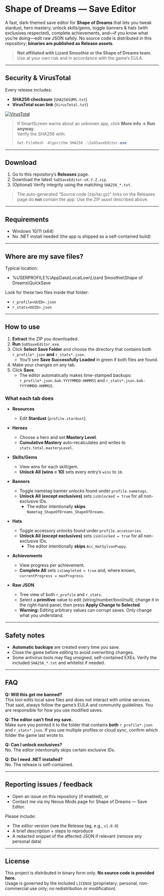 # Shape of Dreams — Save Editor

A fast, dark-themed save editor for **Shape of Dreams** that lets you tweak stardust, hero mastery, unlock skills/gems, toggle banners & hats (with exclusives respected), complete achievements, and—if you know what you’re doing—edit raw JSON safely. No source code is distributed in this repository; **binaries are published as Release assets**.

> **Not affiliated with Lizard Smoothie or the Shape of Dreams team.** Use at your own risk and in accordance with the game’s EULA.

---

## Security & VirusTotal

Every release includes:
- **SHA256 checksum** (`SHA256SUMS.txt`)
- **VirusTotal scan link** (`VirusTotal.txt`)

[![VirusTotal](https://img.shields.io/badge/VirusTotal-View%20scan-blue)](https://github.com/Xion28080/SoDSaveEditor-Release/releases/latest)

> If SmartScreen warns about an unknown app, click **More info → Run anyway**.  
> Verify the SHA256 with:
> ```powershell
> Get-FileHash -Algorithm SHA256 .\SoDSaveEditor.exe
> ```

---

## Download

1. Go to this repository’s **Releases** page.
2. Download the latest ` SoDSaveEditor-vX.Y.Z.zip `.
3. (Optional) Verify integrity using the matching `SHA256_*.txt`.

> The auto-generated “Source code (zip/tar.gz)” links on the Releases page do **not** contain the app. Use the ZIP asset described above.

---

## Requirements

- Windows 10/11 (x64)
- No .NET install needed (the app is shipped as a self-contained build)

---

## Where are my save files?

Typical location:

- %USERPROFILE%\AppData\LocalLow\Lizard Smoothie\Shape of Dreams\QuickSave


Look for these two files inside that folder:

- `r_profile<UUID>.json`
- `r_stats<UUID>.json`

---

## How to use

1. **Extract** the ZIP you downloaded.
2. **Run** `SoDSaveEditor.exe`.
3. Click **Select Save Folder** and choose the directory that contains both `r_profile*.json` **and** `r_stats*.json`.
   - You’ll see **Save Successfully Loaded** in green if both files are found.
4. Make your changes on any tab.
5. Click **Save**.
   - The editor automatically makes time-stamped backups:  
     `r_profile*.json.bak-YYYYMMDD-HHMMSS` and `r_stats*.json.bak-YYYYMMDD-HHMMSS`.

### What each tab does

- **Resources**
  - Edit **Stardust** (`profile.stardust`).

- **Heroes**
  - Choose a hero and set **Mastery Level**.
  - **Cumulative Mastery** auto-recalculates and writes to `stats.total.masteryLevel`.

- **Skills/Gems**
  - View wins for each skill/gem.
  - **Unlock All (wins = 10)** sets every entry’s `wins` to `10`.

- **Banners**
  - Toggle nametag banner unlocks found under `profile.nametags`.
  - **Unlock All (except exclusives)** sets `isUnlocked = true` for all non-exclusive IDs.
    - The editor intentionally **skips** `Nametag_ShapeOfDreams_ShapeOfDreams`.

- **Hats**
  - Toggle accessory unlocks found under `profile.accessories`.
  - **Unlock All (except exclusives)** sets `isUnlocked = true` for all non-exclusive IDs.
    - The editor intentionally **skips** `Acc_HatSylvanPuppy`.

- **Achievements**
  - View progress per achievement.
  - **Complete All** sets `isCompleted = true` and, where known, `currentProgress = maxProgress`.

- **Raw JSON**
  - Tree view of both `r_profile` and `r_stats`.
  - Select a **primitive** value to edit (string/number/bool/null), change it in the right-hand panel, then press **Apply Change to Selected**.
  - **Warning:** Editing arbitrary values can corrupt saves. Only change what you understand.

---

## Safety notes

- **Automatic backups** are created every time you save.
- Close the game before editing to avoid overwriting changes.
- Some antivirus tools may flag unsigned, self-contained EXEs. Verify the included `SHA256_*.txt` and whitelist if needed.

---

## FAQ

**Q: Will this get me banned?**  
This tool edits local save files and does not interact with online services. That said, always follow the game’s EULA and community guidelines. You are responsible for how you use modified saves.

**Q: The editor can’t find my save.**  
Make sure you pointed it to the folder that contains **both** `r_profile*.json` and `r_stats*.json`. If you use multiple profiles or cloud sync, confirm which folder the game last wrote to.

**Q: Can I unlock exclusives?**  
No. The editor intentionally skips certain exclusive IDs.

**Q: Do I need .NET installed?**  
No. The release is self-contained.

---

## Reporting issues / feedback

- Open an issue on this repository (if enabled), or
- Contact me via my Nexus Mods page for Shape of Dreams — Save Editor.

Please include:
- The editor version (see the Release tag, e.g., `v1.0.0`)
- A brief description + steps to reproduce
- A redacted snippet of the affected JSON if relevant (remove any personal data)

---

## License

This project is distributed in binary form only. **No source code is provided here.**  
Usage is governed by the included `LICENSE` (proprietary; personal, non-commercial use only; no redistribution or modification).
